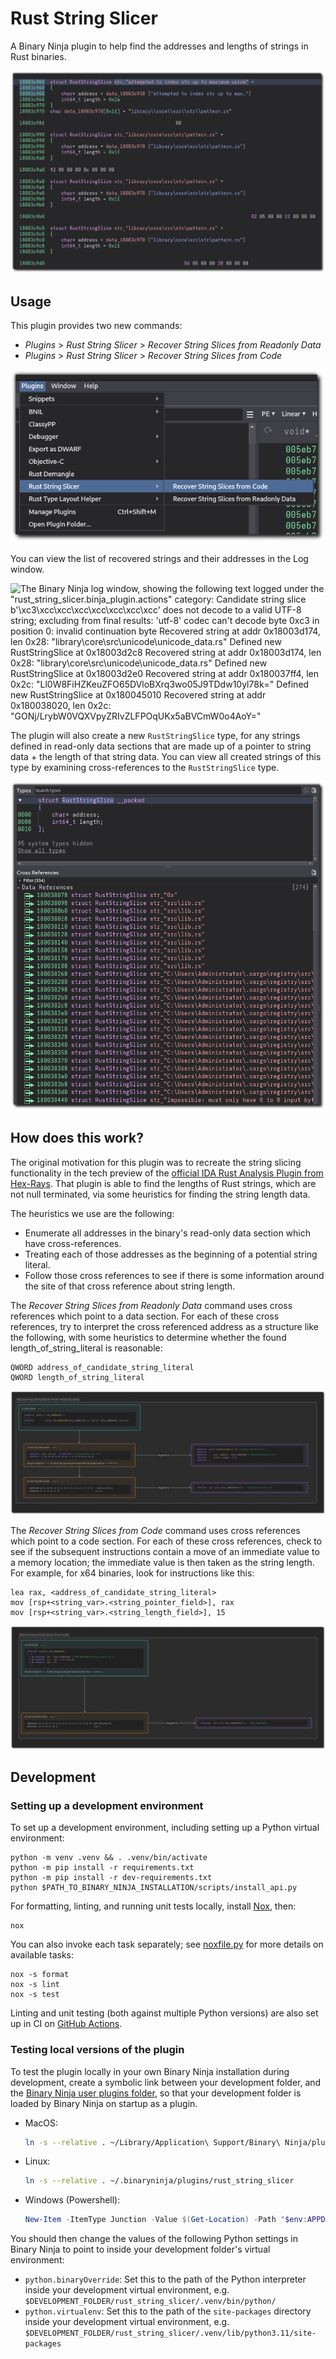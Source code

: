 # Rust String Slicer

A Binary Ninja plugin to help find the addresses and lengths of strings in Rust binaries.

![A screenshot of Binary Ninja with several structs of type "RustStringSlice" defined, each of which contains the address and length of a string.](images/sliced-string-screenshot-border.png)

## Usage

This plugin provides two new commands:

- _Plugins_ > _Rust String Slicer_ > _Recover String Slices from Readonly Data_
- _Plugins_ > _Rust String Slicer_ > _Recover String Slices from Code_ 

![A screenshot of two entries in the Binary Ninja menu, both under Plugins > Rust String Slicer: Recover String Slices from Readonly Data, and Recover String Slices from Code](images/plugin-actions-border.png)

You can view the list of recovered strings and their addresses in the Log window.

![The Binary Ninja log window, showing the following text logged under the "rust_string_slicer.binja_plugin.actions" category: Candidate string slice b'\xc3\xcc\xcc\xcc\xcc\xcc\xcc\xcc' does not decode to a valid UTF-8 string; excluding from final results: 'utf-8' codec can't decode byte 0xc3 in position 0: invalid continuation byte
Recovered string at addr 0x18003d174, len 0x28: "library\core\src\unicode\unicode_data.rs"
Defined new RustStringSlice at 0x18003d2c8
Recovered string at addr 0x18003d174, len 0x28: "library\core\src\unicode\unicode_data.rs"
Defined new RustStringSlice at 0x18003d2e0
Recovered string at addr 0x180037ff4, len 0x2c: "Ll0W8FiHZKeuZFO65DVloBXrq3wo05J9TDdw10yl78k="
Defined new RustStringSlice at 0x180045010
Recovered string at addr 0x180038020, len 0x2c: "GONj/LrybW0VQXVpyZRIvZLFPOqUKx5aBVCmW0o4AoY="](images/recovered-strings-log-border.png)

The plugin will also create a new `RustStringSlice` type, for any strings defined in read-only data sections that are made up of a pointer to string data + the length of that string data. You can view all created strings of this type by examining cross-references to the `RustStringSlice` type.

![The Binary Ninja Types and Cross References window, showing references to the RustStringSlice type, which has fields char* address and int64_t length. Cross references include variables with names like "str_"src\lib.rs"", "str_"C:\Users\Administrator\.cargo\registry"", and "str_"Impossible: must only have 0 to 8 input bytes in last chunk, with no invalid lengths"](images/cross-references-rust-string-slice-type-border.png)

## How does this work?

The original motivation for this plugin was to recreate the string slicing functionality in the tech preview of the [official IDA Rust Analysis Plugin from Hex-Rays](https://hex-rays.com/blog/rust-analysis-plugin-tech-preview/). That plugin is able to find the lengths of Rust strings, which are not null terminated, via some heuristics for finding the string length data.

The heuristics we use are the following:

- Enumerate all addresses in the binary's read-only data section which have cross-references.
- Treating each of those addresses as the beginning of a potential string literal.
- Follow those cross references to see if there is some information around the site of that cross reference about string length.

The _Recover String Slices from Readonly Data_ command uses cross references which point to a data section. For each of these cross references, try to interpret the cross referenced address as a structure like the following, with some heuristics to determine whether the found length_of_string_literal is reasonable:

```
QWORD address_of_candidate_string_literal
QWORD length_of_string_literal
```

![](images/readonly-data-string-slices-border.png)


The _Recover String Slices from Code_ command uses cross references which point to a code section. For each of these cross references, check to see if the subsequent instructions contain a move of an immediate value to a memory location; the immediate value is then taken as the string length. For example, for x64 binaries, look for instructions like this:

```
lea rax, <address_of_candidate_string_literal>
mov [rsp+<string_var>.<string_pointer_field>], rax
mov [rsp+<string_var>.<string_length_field>], 15
```

![](images/code-string-slices-border.png)


## Development

### Setting up a development environment

To set up a development environment, including setting up a Python virtual environment:

```
python -m venv .venv && . .venv/bin/activate
python -m pip install -r requirements.txt
python -m pip install -r dev-requirements.txt
python $PATH_TO_BINARY_NINJA_INSTALLATION/scripts/install_api.py
```

For formatting, linting, and running unit tests locally, install [Nox](https://nox.thea.codes/en/stable/tutorial.html), then:

```
nox
```

You can also invoke each task separately; see [noxfile.py](noxfile.py) for more details on available tasks:

```
nox -s format
nox -s lint
nox -s test
```

Linting and unit testing (both against multiple Python versions) are also set up in CI on [GitHub Actions](.github/workflows/ci.yml).

### Testing local versions of the plugin

To test the plugin locally in your own Binary Ninja installation during development, create a symbolic link between your development folder, and the [Binary Ninja user plugins folder](https://docs.binary.ninja/guide/index.html#user-folder), so that your development folder is loaded by Binary Ninja on startup as a plugin.

- MacOS:

    ```sh
    ln -s --relative . ~/Library/Application\ Support/Binary\ Ninja/plugins/rust_string_slicer
    ```

- Linux:

    ```sh
    ln -s --relative . ~/.binaryninja/plugins/rust_string_slicer
    ```

- Windows (Powershell):
    ```powershell
    New-Item -ItemType Junction -Value $(Get-Location) -Path "$env:APPDATA\Binary Ninja\plugins\rust_string_slicer
    ```

You should then change the values of the following Python settings in Binary Ninja to point to inside your development folder's virtual environment:

- `python.binaryOverride`: Set this to the path of the Python interpreter inside your development virtual environment, e.g. `$DEVELOPMENT_FOLDER/rust_string_slicer/.venv/bin/python/`
- `python.virtualenv`: Set this to the path of the `site-packages` directory inside your development virtual environment, e.g. `$DEVELOPMENT_FOLDER/rust_string_slicer/.venv/lib/python3.11/site-packages`